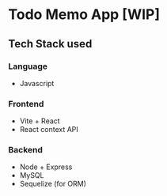 # Todo Memo App [WIP]
## Tech Stack used
### Language
* Javascript
### Frontend
* Vite + React
* React context API
### Backend
* Node + Express
* MySQL
* Sequelize (for ORM)
